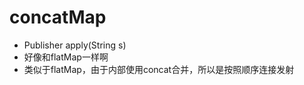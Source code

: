 # concatMap

- Publisher<String> apply(String s)
- 好像和flatMap一样啊
- 类似于flatMap，由于内部使用concat合并，所以是按照顺序连接发射

```
```
